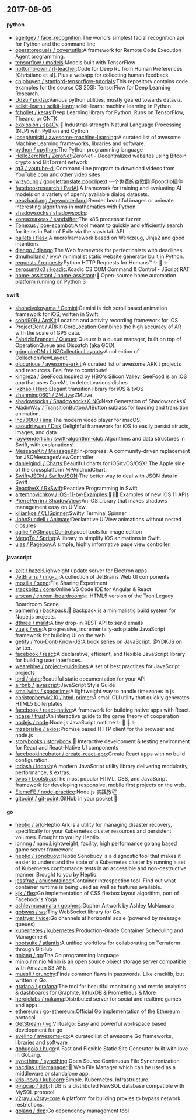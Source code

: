 ## 2017-08-05

#### python
* [ageitgey / face_recognition](https://github.com/ageitgey/face_recognition):The world's simplest facial recognition api for Python and the command line
* [operatorequals / covertutils](https://github.com/operatorequals/covertutils):A framework for Remote Code Execution Agent programming.
* [tensorflow / models](https://github.com/tensorflow/models):Models built with TensorFlow
* [nottombrown / rl-teacher](https://github.com/nottombrown/rl-teacher):Code for Deep RL from Human Preferences [Christiano et al]. Plus a webapp for collecting human feedback
* [chiphuyen / stanford-tensorflow-tutorials](https://github.com/chiphuyen/stanford-tensorflow-tutorials):This repository contains code examples for the course CS 20SI: TensorFlow for Deep Learning Research.
* [Udzu / pudzu](https://github.com/Udzu/pudzu):Various python utilities, mostly geared towards dataviz.
* [scikit-learn / scikit-learn](https://github.com/scikit-learn/scikit-learn):scikit-learn: machine learning in Python
* [fchollet / keras](https://github.com/fchollet/keras):Deep Learning library for Python. Runs on TensorFlow, Theano, or CNTK.
* [explosion / spaCy](https://github.com/explosion/spaCy):💫 Industrial-strength Natural Language Processing (NLP) with Python and Cython
* [josephmisiti / awesome-machine-learning](https://github.com/josephmisiti/awesome-machine-learning):A curated list of awesome Machine Learning frameworks, libraries and software.
* [python / cpython](https://github.com/python/cpython):The Python programming language
* [HelloZeroNet / ZeroNet](https://github.com/HelloZeroNet/ZeroNet):ZeroNet - Decentralized websites using Bitcoin crypto and BitTorrent network
* [rg3 / youtube-dl](https://github.com/rg3/youtube-dl):Command-line program to download videos from YouTube.com and other video sites
* [wizyoung / googletranslate.popclipext](https://github.com/wizyoung/googletranslate.popclipext):一个免费的谷歌翻译popclip插件
* [facebookresearch / ParlAI](https://github.com/facebookresearch/ParlAI):A framework for training and evaluating AI models on a variety of openly available dialog datasets.
* [neozhaoliang / pywonderland](https://github.com/neozhaoliang/pywonderland):Render beautiful images or animate interesting algorithms in mathematics with Python.
* [shadowsocks / shadowsocks](https://github.com/shadowsocks/shadowsocks):
* [xoreaxeaxeax / sandsifter](https://github.com/xoreaxeaxeax/sandsifter):The x86 processor fuzzer
* [Tonexus / poe-scambot](https://github.com/Tonexus/poe-scambot):A tool meant to quickly and efficiently search for items in Path of Exile via the stash tab API.
* [pallets / flask](https://github.com/pallets/flask):A microframework based on Werkzeug, Jinja2 and good intentions
* [django / django](https://github.com/django/django):The Web framework for perfectionists with deadlines.
* [dmulholland / ivy](https://github.com/dmulholland/ivy):A minimalist static website generator built in Python.
* [requests / requests](https://github.com/requests/requests):Python HTTP Requests for Humans™ ✨ 🍰 ✨
* [zerosum0x0 / koadic](https://github.com/zerosum0x0/koadic):Koadic C3 COM Command & Control - JScript RAT
* [home-assistant / home-assistant](https://github.com/home-assistant/home-assistant):🏡 Open-source home automation platform running on Python 3

#### swift
* [shoheiyokoyama / Gemini](https://github.com/shoheiyokoyama/Gemini):Gemini is rich scroll based animation framework for iOS, written in Swift.
* [sobri909 / ArcKit](https://github.com/sobri909/ArcKit):Location and activity recording framework for iOS
* [ProjectDent / ARKit-CoreLocation](https://github.com/ProjectDent/ARKit-CoreLocation):Combines the high accuracy of AR with the scale of GPS data.
* [FabrizioBrancati / Queuer](https://github.com/FabrizioBrancati/Queuer):Queuer is a queue manager, built on top of OperationQueue and Dispatch (aka GCD).
* [gringoireDM / LNZCollectionLayouts](https://github.com/gringoireDM/LNZCollectionLayouts):A collection of CollectionViewLayout.
* [olucurious / awesome-arkit](https://github.com/olucurious/awesome-arkit):A curated list of awesome ARKit projects and resources. Feel free to contribute!
* [kingreza / SeeFood](https://github.com/kingreza/SeeFood):Inspired by HBO's Silicon Valley: SeeFood is an iOS app that uses CoreML to detect various dishes
* [lkzhao / Hero](https://github.com/lkzhao/Hero):Elegant transition library for iOS & tvOS
* [zhanming0601 / ZMLive](https://github.com/zhanming0601/ZMLive):ZMLive
* [shadowsocks / ShadowsocksX-NG](https://github.com/shadowsocks/ShadowsocksX-NG):Next Generation of ShadowsocksX
* [AladinWay / TransitionButton](https://github.com/AladinWay/TransitionButton):UIButton sublass for loading and transition animation.
* [lhc70000 / iina](https://github.com/lhc70000/iina):The modern video player for macOS.
* [saoudrizwan / Disk](https://github.com/saoudrizwan/Disk):Delightful framework for iOS to easily persist structs, images, and data
* [raywenderlich / swift-algorithm-club](https://github.com/raywenderlich/swift-algorithm-club):Algorithms and data structures in Swift, with explanations!
* [MessageKit / MessageKit](https://github.com/MessageKit/MessageKit):In-progress: A community-driven replacement for JSQMessagesViewController
* [danielgindi / Charts](https://github.com/danielgindi/Charts):Beautiful charts for iOS/tvOS/OSX! The Apple side of the crossplatform MPAndroidChart.
* [SwiftyJSON / SwiftyJSON](https://github.com/SwiftyJSON/SwiftyJSON):The better way to deal with JSON data in Swift
* [ReactiveX / RxSwift](https://github.com/ReactiveX/RxSwift):Reactive Programming in Swift
* [artemnovichkov / iOS-11-by-Examples](https://github.com/artemnovichkov/iOS-11-by-Examples):👨🏻‍💻 Examples of new iOS 11 APIs
* [PierrePerrin / ShadowView](https://github.com/PierrePerrin/ShadowView):An iOS Library that makes shadows management easy on UIView.
* [kiliankoe / CLISpinner](https://github.com/kiliankoe/CLISpinner):Swifty Terminal Spinner
* [JohnSundell / Animate](https://github.com/JohnSundell/Animate):Declarative UIView animations without nested closures
* [agilie / AGImageControls](https://github.com/agilie/AGImageControls):cool tools for image edition
* [MengTo / Spring](https://github.com/MengTo/Spring):A library to simplify iOS animations in Swift.
* [uias / Pageboy](https://github.com/uias/Pageboy):A simple, highly informative page view controller.

#### javascript
* [zeit / hazel](https://github.com/zeit/hazel):Lighweight update server for Electron apps
* [JetBrains / ring-ui](https://github.com/JetBrains/ring-ui):A collection of JetBrains Web UI components
* [mozilla / send](https://github.com/mozilla/send):File Sharing Experiment
* [stackblitz / core](https://github.com/stackblitz/core):Online VS Code IDE for Angular & React
* [arscan / encom-boardroom](https://github.com/arscan/encom-boardroom):📈 HTML5 version of the Tron:Legacy Boardroom Scene
* [palmerhq / backpack](https://github.com/palmerhq/backpack):🎒 Backpack is a minimalistic build system for Node.js projects.
* [dthree / mailit](https://github.com/dthree/mailit):A tiny drop-in REST API to send emails
* [vuejs / vue](https://github.com/vuejs/vue):A progressive, incrementally-adoptable JavaScript framework for building UI on the web.
* [getify / You-Dont-Know-JS](https://github.com/getify/You-Dont-Know-JS):A book series on JavaScript. @YDKJS on twitter.
* [facebook / react](https://github.com/facebook/react):A declarative, efficient, and flexible JavaScript library for building user interfaces.
* [wearehive / project-guidelines](https://github.com/wearehive/project-guidelines):A set of best practices for JavaScript projects
* [lord / slate](https://github.com/lord/slate):Beautiful static documentation for your API
* [airbnb / javascript](https://github.com/airbnb/javascript):JavaScript Style Guide
* [smallwins / spacetime](https://github.com/smallwins/spacetime):A lightweight way to handle timezones in js
* [christopherwk210 / html-primer](https://github.com/christopherwk210/html-primer):A small CLI utility that quickly generates HTML5 boilerplates
* [facebook / react-native](https://github.com/facebook/react-native):A framework for building native apps with React.
* [ncase / trust](https://github.com/ncase/trust):An interactive guide to the game theory of cooperation
* [nodejs / node](https://github.com/nodejs/node):Node.js JavaScript runtime ✨ 🐢 🚀 ✨
* [mzabriskie / axios](https://github.com/mzabriskie/axios):Promise based HTTP client for the browser and node.js
* [storybooks / storybook](https://github.com/storybooks/storybook):📓 Interactive development & testing environment for React and React-Native UI components
* [facebookincubator / create-react-app](https://github.com/facebookincubator/create-react-app):Create React apps with no build configuration.
* [lodash / lodash](https://github.com/lodash/lodash):A modern JavaScript utility library delivering modularity, performance, & extras.
* [twbs / bootstrap](https://github.com/twbs/bootstrap):The most popular HTML, CSS, and JavaScript framework for developing responsive, mobile first projects on the web.
* [ElemeFE / node-practice](https://github.com/ElemeFE/node-practice):Node.js 实践教程
* [gitpoint / git-point](https://github.com/gitpoint/git-point):GitHub in your pocket 📱

#### go
* [heptio / ark](https://github.com/heptio/ark):Heptio Ark is a utility for managing disaster recovery, specifically for your Kubernetes cluster resources and persistent volumes. Brought to you by Heptio.
* [lonnng / nano](https://github.com/lonnng/nano):Lightweight, facility, high performance golang based game server framework
* [heptio / sonobuoy](https://github.com/heptio/sonobuoy):Heptio Sonobuoy is a diagnostic tool that makes it easier to understand the state of a Kubernetes cluster by running a set of Kubernetes conformance tests in an accessible and non-destructive manner. Brought to you by Heptio.
* [jessfraz / amicontained](https://github.com/jessfraz/amicontained):Container introspection tool. Find out what container runtime is being used as well as features available.
* [kjk / flex](https://github.com/kjk/flex):Go implementation of CSS flexbox layout algorithm, port of Facebook's Yoga
* [ashleymcnamara / gophers](https://github.com/ashleymcnamara/gophers):Gopher Artwork by Ashley McNamara
* [gobwas / ws](https://github.com/gobwas/ws):Tiny WebSocket library for Go.
* [matryer / vice](https://github.com/matryer/vice):Go channels at horizontal scale (powered by message queues)
* [kubernetes / kubernetes](https://github.com/kubernetes/kubernetes):Production-Grade Container Scheduling and Management
* [hootsuite / atlantis](https://github.com/hootsuite/atlantis):A unified workflow for collaborating on Terraform through GitHub
* [golang / go](https://github.com/golang/go):The Go programming language
* [minio / minio](https://github.com/minio/minio):Minio is an open source object storage server compatible with Amazon S3 APIs
* [muesli / crunchy](https://github.com/muesli/crunchy):Finds common flaws in passwords. Like cracklib, but written in Go.
* [grafana / grafana](https://github.com/grafana/grafana):The tool for beautiful monitoring and metric analytics & dashboards for Graphite, InfluxDB & Prometheus & More
* [heroiclabs / nakama](https://github.com/heroiclabs/nakama):Distributed server for social and realtime games and apps.
* [ethereum / go-ethereum](https://github.com/ethereum/go-ethereum):Official Go implementation of the Ethereum protocol
* [GetStream / vg](https://github.com/GetStream/vg):Virtualgo: Easy and powerful workspace based development for go
* [avelino / awesome-go](https://github.com/avelino/awesome-go):A curated list of awesome Go frameworks, libraries and software
* [gohugoio / hugo](https://github.com/gohugoio/hugo):A Fast and Flexible Static Site Generator built with love in GoLang.
* [syncthing / syncthing](https://github.com/syncthing/syncthing):Open Source Continuous File Synchronization
* [hacdias / filemanager](https://github.com/hacdias/filemanager):📁 Web File Manager which can be used as a middleware or standalone app.
* [kris-nova / kubicorn](https://github.com/kris-nova/kubicorn):Simple. Kubernetes. Infrastructure.
* [pingcap / tidb](https://github.com/pingcap/tidb):TiDB is a distributed NewSQL database compatible with MySQL protocol
* [v2ray / v2ray-core](https://github.com/v2ray/v2ray-core):A platform for building proxies to bypass network restrictions.
* [golang / dep](https://github.com/golang/dep):Go dependency management tool
